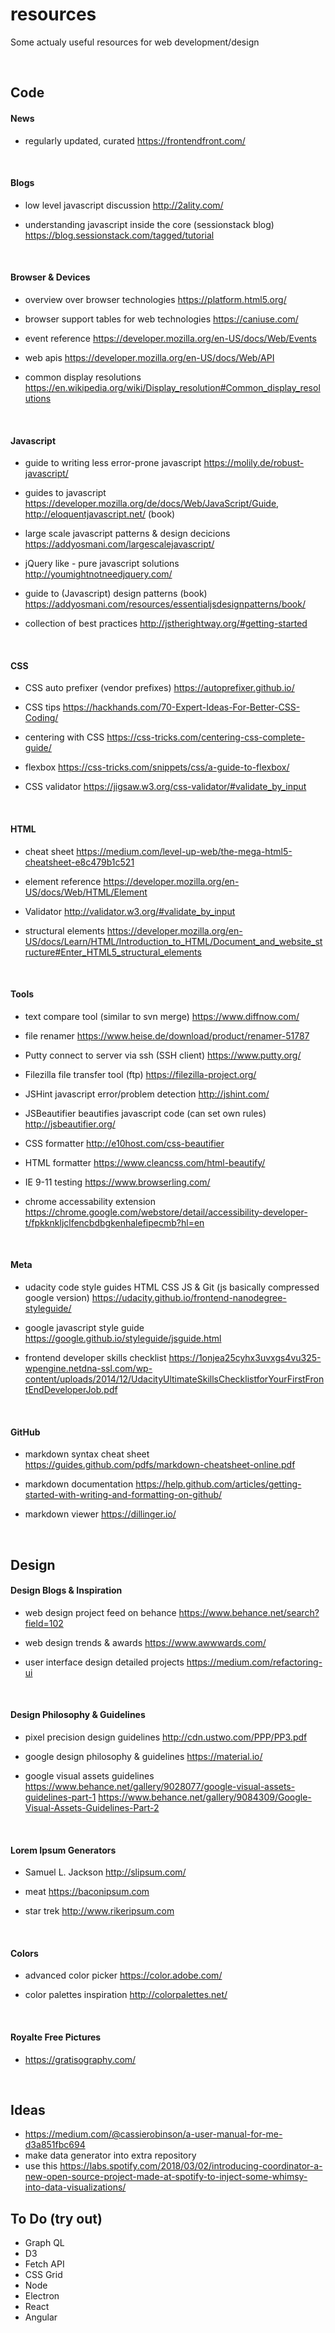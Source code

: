 # resources
Some actualy useful resources for web development/design

<br>

## Code

#### News

  * regularly updated, curated
  https://frontendfront.com/
  
<br>

#### Blogs

  * low level javascript discussion
  http://2ality.com/
  
  * understanding javascript inside the core (sessionstack blog)
  https://blog.sessionstack.com/tagged/tutorial

  
<br>

#### Browser & Devices

  * overview over browser technologies
  https://platform.html5.org/

  * browser support tables for web technologies
  https://caniuse.com/
 
  * event reference
  https://developer.mozilla.org/en-US/docs/Web/Events
  
  * web apis
  https://developer.mozilla.org/en-US/docs/Web/API

  * common display resolutions
  https://en.wikipedia.org/wiki/Display_resolution#Common_display_resolutions

<br>

#### Javascript

  * guide to writing less error-prone javascript
  https://molily.de/robust-javascript/

  * guides to javascript
  https://developer.mozilla.org/de/docs/Web/JavaScript/Guide, 
  http://eloquentjavascript.net/ (book)

  * large scale javascript patterns & design decicions
  https://addyosmani.com/largescalejavascript/
  
  * jQuery like - pure javascript solutions
  http://youmightnotneedjquery.com/

  * guide to (Javascript) design patterns (book)
  https://addyosmani.com/resources/essentialjsdesignpatterns/book/

  * collection of best practices
  http://jstherightway.org/#getting-started

<br>

#### CSS

  * CSS auto prefixer (vendor prefixes)
  https://autoprefixer.github.io/
  
  * CSS tips
  https://hackhands.com/70-Expert-Ideas-For-Better-CSS-Coding/
  
  * centering with CSS
  https://css-tricks.com/centering-css-complete-guide/

  * flexbox
  https://css-tricks.com/snippets/css/a-guide-to-flexbox/

  * CSS validator
  https://jigsaw.w3.org/css-validator/#validate_by_input
  
<br>

#### HTML

 * cheat sheet
 https://medium.com/level-up-web/the-mega-html5-cheatsheet-e8c479b1c521

 * element reference
 https://developer.mozilla.org/en-US/docs/Web/HTML/Element
 
 * Validator
 http://validator.w3.org/#validate_by_input
 
 * structural elements
 https://developer.mozilla.org/en-US/docs/Learn/HTML/Introduction_to_HTML/Document_and_website_structure#Enter_HTML5_structural_elements
 
<br>

#### Tools

* text compare tool (similar to svn merge)
https://www.diffnow.com/

* file renamer
https://www.heise.de/download/product/renamer-51787

* Putty connect to server via ssh (SSH client)
https://www.putty.org/

* Filezilla file transfer tool (ftp)
https://filezilla-project.org/

* JSHint javascript error/problem detection
http://jshint.com/

* JSBeautifier beautifies javascript code (can set own rules)
http://jsbeautifier.org/

* CSS formatter
http://e10host.com/css-beautifier

* HTML formatter
https://www.cleancss.com/html-beautify/

* IE 9-11 testing
https://www.browserling.com/

* chrome accessability extension
https://chrome.google.com/webstore/detail/accessibility-developer-t/fpkknkljclfencbdbgkenhalefipecmb?hl=en

<br>

#### Meta

 * udacity code style guides HTML CSS JS & Git (js basically compressed google version) 
https://udacity.github.io/frontend-nanodegree-styleguide/

* google javascript style guide
https://google.github.io/styleguide/jsguide.html

 * frontend developer skills checklist 
https://1onjea25cyhx3uvxgs4vu325-wpengine.netdna-ssl.com/wp-content/uploads/2014/12/UdacityUltimateSkillsChecklistforYourFirstFrontEndDeveloperJob.pdf

<br>

#### GitHub

  * markdown syntax cheat sheet
  https://guides.github.com/pdfs/markdown-cheatsheet-online.pdf
   
  * markdown documentation
  https://help.github.com/articles/getting-started-with-writing-and-formatting-on-github/

  * markdown viewer
  https://dillinger.io/

<br>

## Design

#### Design Blogs & Inspiration

  * web design project feed on behance
  https://www.behance.net/search?field=102

  * web design trends & awards
  https://www.awwwards.com/

  * user interface design detailed projects
  https://medium.com/refactoring-ui

<br>

#### Design Philosophy & Guidelines
 
  * pixel precision design guidelines
  http://cdn.ustwo.com/PPP/PP3.pdf
 
  * google design philosophy & guidelines
  https://material.io/
  
  * google visual assets guidelines
  https://www.behance.net/gallery/9028077/google-visual-assets-guidelines-part-1
  https://www.behance.net/gallery/9084309/Google-Visual-Assets-Guidelines-Part-2

<br>

#### Lorem Ipsum Generators

* Samuel L. Jackson
http://slipsum.com/

* meat
https://baconipsum.com

* star trek
http://www.rikeripsum.com

<br>

#### Colors

 * advanced color picker
 https://color.adobe.com/
 
 * color palettes inspiration
 http://colorpalettes.net/

<br>

#### Royalte Free Pictures

 * https://gratisography.com/

<br>

## Ideas

* https://medium.com/@cassierobinson/a-user-manual-for-me-d3a851fbc694
* make data generator into extra repository
* use this https://labs.spotify.com/2018/03/02/introducing-coordinator-a-new-open-source-project-made-at-spotify-to-inject-some-whimsy-into-data-visualizations/

## To Do (try out)

* Graph QL
* D3
* Fetch API
* CSS Grid
* Node
* Electron
* React
* Angular
